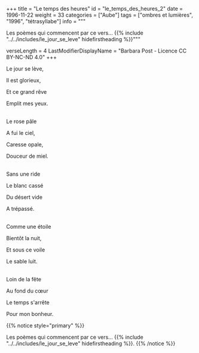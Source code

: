 +++
title = "Le temps des heures"
id = "le_temps_des_heures_2"
date = 1996-11-22
weight = 33
categories = ["Aube"]
tags = ["ombres et lumières", "1996", "tétrasyllabe"]
info = """

Les poèmes qui commencent par ce vers...
{{% include "../../includes/le_jour_se_leve" hidefirstheading %}}"""

verseLength = 4
LastModifierDisplayName = "Barbara Post - Licence CC BY-NC-ND 4.0"
+++

Le jour se lève,

Il est glorieux,

Et ce grand rêve

Emplit mes yeux.

 \
Le rose pâle

A fui le ciel,

Caresse opale,

Douceur de miel.

 \
Sans une ride

Le blanc cassé

Du désert vide

A trépassé.

 \
Comme une étoile

Bientôt la nuit,

Et sous ce voile

Le sable luit.

 \
Loin de la fête

Au fond du cœur

Le temps s'arrête

Pour mon bonheur.

{{% notice style="primary" %}}

Les poèmes qui commencent par ce vers...
{{% include "../../includes/le_jour_se_leve" hidefirstheading %}}.
{{% /notice %}}
